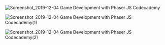 
![Screenshot_2019-12-04 Game Development with Phaser JS Codecademy](https://user-images.githubusercontent.com/45221397/70142140-948bab00-16be-11ea-9260-a63508d4a3ae.png)


![Screenshot_2019-12-04 Game Development with Phaser JS Codecademy(1)](https://user-images.githubusercontent.com/45221397/70142161-a1a89a00-16be-11ea-8f3c-7f07571376a8.png)


![Screenshot_2019-12-04 Game Development with Phaser JS Codecademy(2)](https://user-images.githubusercontent.com/45221397/70142182-ab320200-16be-11ea-8fab-c16043afc32a.png)
